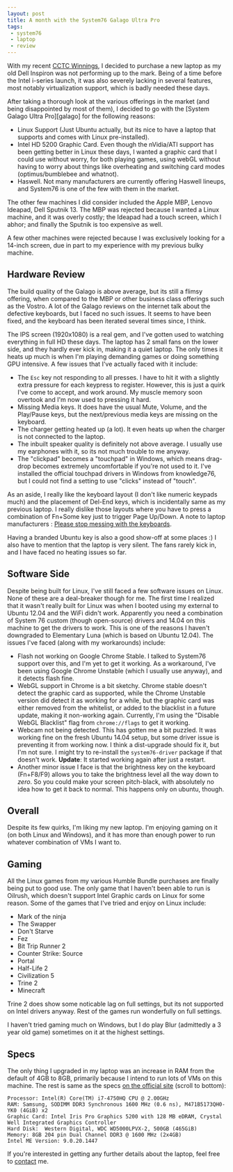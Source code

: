```yaml
---
layout: post
title: A month with the System76 Galago Ultra Pro
tags:
 - system76
 - laptop
 - review
---
```

With my recent [CCTC Winnings](/blog/2014/06/03/cctc-wave-3/), I decided to purchase a new laptop as my old Dell Inspiron was not performing up to the mark. Being of a time before the Intel i-series launch, it was also severely lacking in several features, most notably virtualization support, which is badly needed these days.

After taking a thorough look at the various offerings in the market (and being disappointed by most of them), I decided to go with the [System Galago Ultra Pro][galago] for the following reasons:

- Linux Support (Just Ubuntu actually, but its nice to have a laptop that supports and comes with Linux pre-installed).
- Intel HD 5200 Graphic Card. Even though the nVidia/ATI support has been getting better in Linux these days, I wanted a graphic card that I could use without worry, for both playing games, using webGL without having to worry about things like overheating and switching card modes (optimus/bumblebee and whatnot).
- Haswell. Not many manufacturers are currently offering Haswell lineups, and System76 is one of the few with them in the market.

The other few machines I did consider included the Apple MBP, Lenovo Ideapad, Dell Sputnik 13. The MBP was rejected because I wanted a Linux machine, and it was overly costly; the Ideapad had a touch screen, which I abhor; and finally the Sputnik is too expensive as well.

A few other machines were rejected because I was exclusively looking for a 14-inch screen, due in part to my experience with my previous bulky machine.

## Hardware Review
The build quality of the Galago is above average, but its still a flimsy offering, when compared to the MBP or other business class offerings such as the Vostro. A lot of the Galago reviews on the internet talk about the defective keyboards, but I faced no such issues. It seems to have been fixed, and the keyboard has been iterated several times since, I think.

The IPS screen (1920x1080) is a real gem, and I've gotten used to watching everything in full HD these days. The laptop has 2 small fans on the lower side, and they hardly ever kick in, making it a quiet laptop. The only times it heats up much is when I'm playing demanding games or doing something GPU intensive. A few issues that I've actually faced with it include:

- The `Esc` key not responding to all presses. I have to hit it with a slightly extra pressure for each keypress to register. However, this is just a quirk I've come to accept, and work around. My muscle memory soon overtook and I'm now used to pressing it hard.
- Missing Media keys. It does have the usual Mute, Volume, and the Play/Pause keys, but the next/previous media keys are missing on the keyboard.
- The charger getting heated up (a lot). It even heats up when the charger is not connected to the laptop.
- The inbuilt speaker quality is definitely not above average. I usually use my earphones with it, so its not much trouble to me anyway.
- The "clickpad" becomes a "touchpad" in Windows, which means drag-drop becomes extremely uncomfortable if you're not used to it. I've installed the official touchpad drivers in Windows from knowledge76, but I could not find a setting to use "clicks" instead of "touch".

As an aside, I really like the keyboard layout (I don't like numeric keypads much) and the placement of Del-End keys, which is incidentally same as my previous laptop. I really dislike those layouts where you have to press a combination of Fn+Some key just to trigger Page Up/Down. A note to laptop manufacturers : [Please stop messing with the keyboards](http://arstechnica.com/staff/2014/01/stop-trying-to-innovate-keyboards-youre-just-making-them-worse/).

Having a branded Ubuntu key is also a good show-off at some places :) I also have to mention that the laptop is very silent. The fans rarely kick in, and I have faced no heating issues so far.

## Software Side
Despite being built for Linux, I've still faced a few software issues on Linux. None of these are a deal-breaker though for me. The first time I realized that it wasn't really built for Linux was when I booted using my external to Ubuntu 12.04 and the WiFi didn't work. Apparently you need a combination of System 76 custom (though open-source) drivers and 14.04 on this machine to get the drivers to work. This is one of the reasons I haven't downgraded to Elementary Luna (which is based on Ubuntu 12.04). The issues I've faced (along with my workarounds) include:

- Flash not working on Google Chrome Stable. I talked to System76 support over this, and I'm yet to get it working. As a workaround, I've been using Google Chrome Unstable (which I usually use anyway), and it detects flash fine.
- WebGL support in Chrome is a bit sketchy. Chrome stable doesn't detect the graphic card as supported, while the Chrome Unstable version did detect it as working for a while, but the graphic card was either removed from the whitelist, or added to the blacklist in a future update, making it non-working again. Currently, I'm using the "Disable WebGL Blacklist" flag from `chrome://flags` to get it working.
- Webcam not being detected. This has gotten me a bit puzzled. It was working fine on the fresh Ubuntu 14.04 setup, but some driver issue is preventing it from working now. I think a dist-upgrade should fix it, but I'm not sure. I might try to re-install the `system76-driver` package if that doesn't work. **Update**: It started working again after just a restart.
- Another minor issue I face is that the brightness key on the keyboard (Fn+F8/F9) allows you to take the brightness level all the way down to *zero*. So you could make your screen pitch-black, with absolutely no idea how to get it back to normal. This happens only on ubuntu, though.

## Overall
Despite its few quirks, I'm liking my new laptop. I'm enjoying gaming on it (on both Linux and Windows), and it has more than enough power to run whatever combination of VMs I want to.

## Gaming
All the Linux games from my various Humble Bundle purchases are finally being put to good use. The only game that I haven't been able to run is Oilrush, which doesn't support Intel Graphic cards on Linux for some reason. Some of the games that I've tried and enjoy on Linux include:

- Mark of the ninja
- The Swapper
- Don't Starve
- Fez
- Bit Trip Runner 2
- Counter Strike: Source
- Portal
- Half-Life 2
- Civilization 5
- Trine 2
- Minecraft

Trine 2 does show some noticable lag on full settings, but its not supported on Intel drivers anyway. Rest of the games run wonderfully on full settings.

I haven't tried gaming much on Windows, but I do play Blur (admittedly a 3 year old game) sometimes on it at the highest settings.

## Specs
The only thing I upgraded in my laptop was an increase in RAM from the default of 4GB to 8GB, primarily because I intend to run lots of VMs on this machine. The rest is same as the specs [on the official site](https://system76.com/laptops/model/galu1) (scroll to bottom):

```
Processor: Intel(R) Core(TM) i7-4750HQ CPU @ 2.00GHz
RAM: Samsung, SODIMM DDR3 Synchronous 1600 MHz (0.6 ns), M471B5173QH0-YK0 (4GiB) x2
Graphic Card: Intel Iris Pro Graphics 5200 with 128 MB eDRAM, Crystal Well Integrated Graphics Controller
Hard Disk:  Western Digital, WDC WD5000LPVX-2, 500GB (465GiB)
Memory: 8GB 204 pin Dual Channel DDR3 @ 1600 MHz (2x4GB)
Intel ME Version: 9.0.20.1447
```

If you're interested in getting any further details about the laptop, feel free to [contact](/contact/) me.
